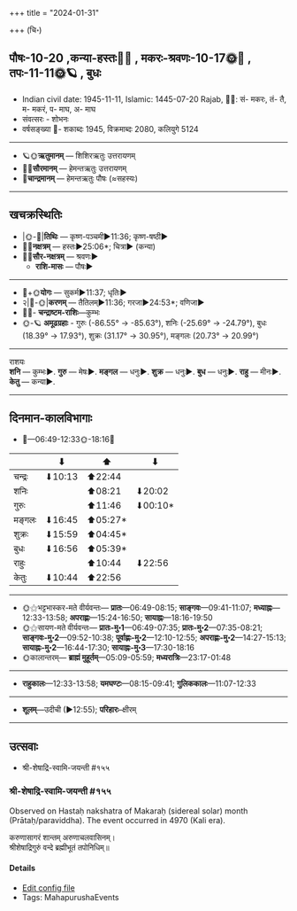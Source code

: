 +++
title = "2024-01-31"

+++
(चि॰)
## पौषः-10-20  ,कन्या-हस्तः🌛🌌  ,  मकरः-श्रवणः-10-17🌞🌌  ,  तपः-11-11🌞🪐  , बुधः
- Indian civil date: 1945-11-11, Islamic: 1445-07-20 Rajab, 🌌🌞: सं- मकरः, तं- तै, म- मकरं, प- माघ, अ- माघ
- संवत्सरः - शोभनः
- वर्षसङ्ख्या 🌛- शकाब्दः 1945, विक्रमाब्दः 2080, कलियुगे 5124
___________________
- 🪐🌞**ऋतुमानम्** — शिशिरऋतुः उत्तरायणम्
- 🌌🌞**सौरमानम्** — हेमन्तऋतुः उत्तरायणम्
- 🌛**चान्द्रमानम्** — हेमन्तऋतुः पौषः (≈सहस्यः)
___________________


## खचक्रस्थितिः
- |🌞-🌛|**तिथिः** — कृष्ण-पञ्चमी►11:36; कृष्ण-षष्ठी►  
- 🌌🌛**नक्षत्रम्** — हस्तः►25:06*; चित्रा► (कन्या)  
- 🌌🌞**सौर-नक्षत्रम्** — श्रवणः►  
  - **राशि-मासः** — पौषः► 
___________________
- 🌛+🌞**योगः** — सुकर्म►11:37; धृतिः►  
- २|🌛-🌞|**करणम्** — तैतिलम्►11:36; गरजा►24:53*; वणिजा►  
- 🌌🌛- **चन्द्राष्टम-राशिः**—कुम्भः  
- 🌞-🪐 **अमूढग्रहाः** - गुरुः (-86.55° → -85.63°), शनिः (-25.69° → -24.79°), बुधः (18.39° → 17.93°), शुक्रः (31.17° → 30.95°), मङ्गलः (20.73° → 20.99°)
___________________
राशयः  
**शनि** — कुम्भः►. **गुरु** — मेषः►. **मङ्गल** — धनुः►. **शुक्र** — धनुः►. **बुध** — धनुः►. **राहु** — मीनः►. **केतु** — कन्या►. 
___________________


## दिनमान-कालविभागाः
- 🌅—06:49-12:33🌞-18:16🌇  

|      |⬇     |⬆     |⬇     |
|------|-----|-----|------|
|चन्द्रः|⬇10:13 |⬆22:44 |     |
|शनिः   |     |⬆08:21 |⬇20:02 |
|गुरुः  |     |⬆11:46 |⬇00:10*|
|मङ्गलः |⬇16:45 |⬆05:27*|     |
|शुक्रः |⬇15:59 |⬆04:45*|     |
|बुधः   |⬇16:56 |⬆05:39*|     |
|राहुः  |     |⬆10:44 |⬇22:56 |
|केतुः  |⬇10:44 |⬆22:56 |     |
___________________
- 🌞⚝भट्टभास्कर-मते वीर्यवन्तः— **प्रातः**—06:49-08:15; **साङ्गवः**—09:41-11:07; **मध्याह्नः**—12:33-13:58; **अपराह्णः**—15:24-16:50; **सायाह्नः**—18:16-19:50  
- 🌞⚝सायण-मते वीर्यवन्तः— **प्रातः-मु॰1**—06:49-07:35; **प्रातः-मु॰2**—07:35-08:21; **साङ्गवः-मु॰2**—09:52-10:38; **पूर्वाह्णः-मु॰2**—12:10-12:55; **अपराह्णः-मु॰2**—14:27-15:13; **सायाह्नः-मु॰2**—16:44-17:30; **सायाह्नः-मु॰3**—17:30-18:16  
- 🌞कालान्तरम्— **ब्राह्मं मुहूर्तम्**—05:09-05:59; **मध्यरात्रिः**—23:17-01:48  
___________________
- **राहुकालः**—12:33-13:58; **यमघण्टः**—08:15-09:41; **गुलिककालः**—11:07-12:33  
___________________
- **शूलम्**—उदीची (►12:55); **परिहारः**–क्षीरम्  
___________________

## उत्सवाः
- श्री-शेषाद्रि-स्वामि-जयन्ती #१५५
### श्री-शेषाद्रि-स्वामि-जयन्ती #१५५

Observed on Hastaḥ nakshatra of Makaraḥ (sidereal solar) month (Prātaḥ/paraviddha). The event occurred in 4970 (Kali era).  


करुणासागरं शान्तम् अरुणाचलवासिनम्।  
श्रीशेषाद्रिगुरुं वन्दे ब्रह्मीभूतं तपोनिधिम्॥



#### Details
- [Edit config file](https://github.com/jyotisham/adyatithi/blob/master/mahApuruSha/general-indic-non-tropical/sidereal_solar_month/nakshatra/10/13/zrI~zESAdri-svAmI~jayantI.toml)
- Tags: MahapurushaEvents

